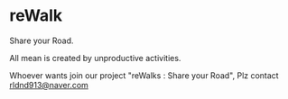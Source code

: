 # reWalk

Share your Road.



All mean is created by unproductive activities.




Whoever wants join our project "reWalks : Share your Road",
Plz contact
rldnd913@naver.com
